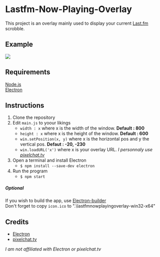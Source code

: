 # Lastfm-Now-Playing-Overlay

This project is an overlay mainly used to display your current [Last.fm](https://www.last.fm/) scrobble.

## Example

<img src=https://i.imgur.com/nilMjVk.gif>

## Requirements

[Node.js](https://nodejs.org/en/)</br>
[Electron](https://www.electronjs.org/)

## Instructions

1. Clone the repository
2. Edit `main.js` to yoour likings
   - `width : x` where x is the width of the window. **Default : 800**
   - `height : x` where x is the height of the window. **Default : 600**
   - `win.setPosition(x, y)` where x is the horizontal pos and y the vertical pos. **Defaut : -20, -230**
   - `win.loadURL('x')` where x is your overlay URL. _I personnaly use [pixelchat.tv](https://pixelchat.tv/)_
3. Open a terminal and install Electron
   - `$ npm install --save-dev electron`
4. Run the program 
   - `$ npm start`
    
##### Optional

If you wish to build the app, use [Electron-builder](https://www.electron.build/)</br>
Don't forget to copy `icon.ico` to ".\lastfmnowplayingoverlay-win32-x64\"

## Credits

* [Electron](https://www.electronjs.org/)
* [pixelchat.tv](https://pixelchat.tv/)

*I am not affiliated with Electron or pixelchat.tv*
